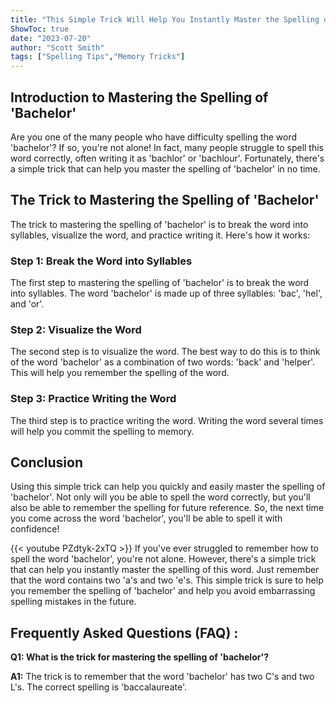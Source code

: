 ```yaml
---
title: "This Simple Trick Will Help You Instantly Master the Spelling of 'Bachelor'!"
ShowToc: true 
date: "2023-07-20"
author: "Scott Smith" 
tags: ["Spelling Tips","Memory Tricks"]
---
```

## Introduction to Mastering the Spelling of 'Bachelor'

Are you one of the many people who have difficulty spelling the word 'bachelor'? If so, you're not alone! In fact, many people struggle to spell this word correctly, often writing it as 'bachlor' or 'bachlour'. Fortunately, there's a simple trick that can help you master the spelling of 'bachelor' in no time.

## The Trick to Mastering the Spelling of 'Bachelor'

The trick to mastering the spelling of 'bachelor' is to break the word into syllables, visualize the word, and practice writing it. Here's how it works:

### Step 1: Break the Word into Syllables

The first step to mastering the spelling of 'bachelor' is to break the word into syllables. The word 'bachelor' is made up of three syllables: 'bac', 'hel', and 'or'.

### Step 2: Visualize the Word

The second step is to visualize the word. The best way to do this is to think of the word 'bachelor' as a combination of two words: 'back' and 'helper'. This will help you remember the spelling of the word.

### Step 3: Practice Writing the Word

The third step is to practice writing the word. Writing the word several times will help you commit the spelling to memory.

## Conclusion

Using this simple trick can help you quickly and easily master the spelling of 'bachelor'. Not only will you be able to spell the word correctly, but you'll also be able to remember the spelling for future reference. So, the next time you come across the word 'bachelor', you'll be able to spell it with confidence!

{{< youtube PZdtyk-2xTQ >}} 
If you've ever struggled to remember how to spell the word 'bachelor', you're not alone. However, there's a simple trick that can help you instantly master the spelling of this word. Just remember that the word contains two 'a's and two 'e's. This simple trick is sure to help you remember the spelling of 'bachelor' and help you avoid embarrassing spelling mistakes in the future.

## Frequently Asked Questions (FAQ) :
**Q1: What is the trick for mastering the spelling of 'bachelor'?**

**A1:** The trick is to remember that the word 'bachelor' has two C's and two L's. The correct spelling is 'baccalaureate'.






